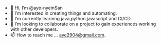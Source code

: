 - 👋 Hi, I’m @aye-nyeinSan
- 👀 I’m interested in creating things and automating.
- 🌱 I’m currently learning java,python,javascript and CI/CD.
- 💞️ I’m looking to collaborate on a project to gain experiences working with other developers.
- 📫 How to reach me ... aye2904@gmail.com.


<!---
aye-nyeinSan/aye-nyeinSan is a ✨ special ✨ repository because its `README.md` (this file) appears on your GitHub profile.
You can click the Preview link to take a look at your changes.
--->
